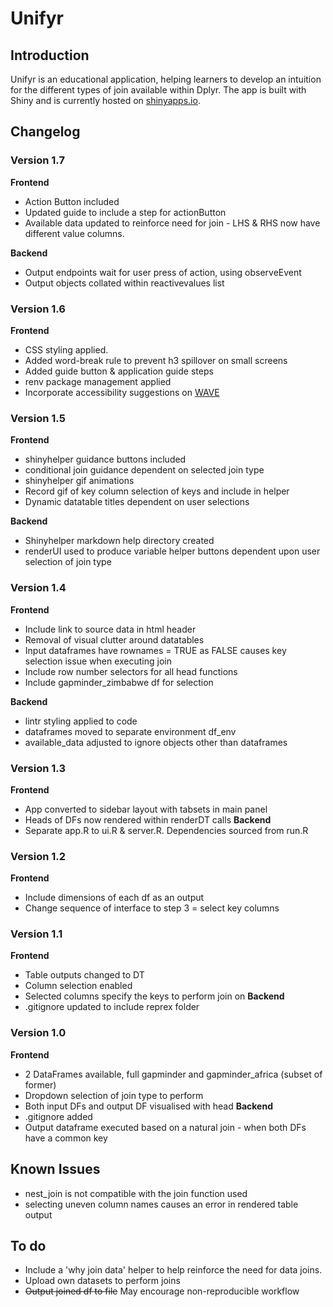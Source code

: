 # Unifyr

## Introduction

Unifyr is an educational application, helping learners to develop an intuition for the different types of join available within Dplyr. The app is built with Shiny and is currently hosted on [shinyapps.io](https://richleysh84.shinyapps.io/UnifyR/).

## Changelog

### Version 1.7
**Frontend**
* Action Button included
* Updated guide to include a step for actionButton
* Available data updated to reinforce need for join - LHS & RHS now have different value columns.

**Backend**
* Output endpoints wait for user press of action, using observeEvent
* Output objects collated within reactivevalues list


### Version 1.6
**Frontend**
* CSS styling applied.
* Added word-break rule to prevent h3 spillover on small screens
* Added guide button & application guide steps
* renv package management applied
* Incorporate accessibility suggestions on [WAVE](https://wave.webaim.org/)

### Version 1.5

**Frontend**
* shinyhelper guidance buttons included
* conditional join guidance dependent on selected join type
* shinyhelper gif animations
* Record gif of key column selection of keys and include in helper
* Dynamic datatable titles dependent on user selections

**Backend**
* Shinyhelper markdown help directory created
* renderUI used to produce variable helper buttons dependent upon user selection of join type

### Version 1.4

**Frontend**
* Include link to source data in html header
* Removal of visual clutter around datatables
* Input dataframes have rownames = TRUE as FALSE causes key selection issue when executing join
* Include row number selectors for all head functions
* Include gapminder_zimbabwe df for selection

**Backend**
* lintr styling applied to code
* dataframes moved to separate environment df_env
* available_data adjusted to ignore objects other than dataframes

### Version 1.3


**Frontend**
* App converted to sidebar layout with tabsets in main panel
* Heads of DFs now rendered within renderDT calls
**Backend**
* Separate app.R to ui.R & server.R. Dependencies sourced from run.R


### Version 1.2

**Frontend**
* Include dimensions of each df as an output
* Change sequence of interface to step 3 = select key columns

### Version 1.1

**Frontend**
* Table outputs changed to DT
* Column selection enabled
* Selected columns specify the keys to perform join on
**Backend**
* .gitignore updated to include reprex folder

### Version 1.0

**Frontend**
* 2 DataFrames available, full gapminder and gapminder_africa (subset of former)
* Dropdown selection of join type to perform
* Both input DFs and output DF visualised with head
**Backend**
* .gitignore added
* Output dataframe executed based on a natural join - when both DFs have a common key


## Known Issues

* nest_join is not compatible with the join function used
* selecting uneven column names causes an error in rendered table output

## To do

* Include a 'why join data' helper to help reinforce the need for data joins.
* Upload own datasets to perform joins
* ~~Output joined df to file~~ May encourage non-reproducible workflow



